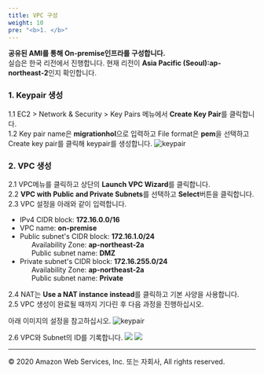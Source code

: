 ```yaml
---
title: VPC 구성
weight: 10
pre: "<b>1. </b>"
---
```


**공유된 AMI를 통해 On-premise인프라를 구성합니다.**   
실습은 한국 리전에서 진행합니다. 현재 리전이 **Asia Pacific (Seoul):ap-northeast-2**인지 확인합니다.

### 1. Keypair 생성  
1.1 EC2 > Network & Security > Key Pairs 메뉴에서 **Create Key Pair**를 클릭합니다.  
1.2 Key pair name은 **migrationhol**으로 입력하고 File format은 **pem**을 선택하고 Create key pair를 클릭해 keypair를 생성합니다.
![keypair](/images/lab0/keypair.png#center)

### 2. VPC 생성  
2.1 VPC메뉴를 클릭하고 상단의 **Launch VPC Wizard**를 클릭합니다.  
2.2 **VPC with Public and Private Subnets**를 선택하고 **Select**버튼을 클릭합니다.
2.3 VPC 설정을 아래와 같이 입력합니다.  
 * IPv4 CIDR block: **172.16.0.0/16**  
 * VPC name: **on-premise**  
 * Public subnet's CIDR block: **172.16.1.0/24**  
&nbsp;&nbsp;&nbsp;&nbsp;&nbsp;&nbsp;Availability Zone: **ap-northeast-2a**  
&nbsp;&nbsp;&nbsp;&nbsp;&nbsp;&nbsp;Public subnet name: **DMZ**  
 * Private subnet's CIDR block: **172.16.255.0/24**  
&nbsp;&nbsp;&nbsp;&nbsp;&nbsp;&nbsp;Availability Zone: **ap-northeast-2a**  
&nbsp;&nbsp;&nbsp;&nbsp;&nbsp;&nbsp;Public subnet name: **Private**  

2.4 NAT는 **Use a NAT instance instead**를 클릭하고 기본 사양을 사용합니다.  
2.5 VPC 생성이 완료될 때까지 기다린 후 다음 과정을 진행하십시오.

아래 이미지의 설정을 참고하십시오.
![keypair](/images/lab0/vpc.png#center)

2.6 VPC와 Subnet의 ID를 기록합니다.
![](/images/lab0/vpc_id.png#center)
![](/images/lab0/subnet_id.png#center)


---
© 2020 Amazon Web Services, Inc. 또는 자회사, All rights reserved.
